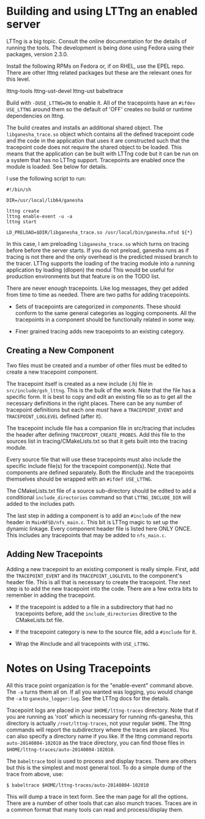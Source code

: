Building and using LTTng an enabled server
==========================================

LTTng is a big topic.  Consult the online documentation for the
details of running the tools. The development is being done using Fedora
using their packages, version 2.3.0.

Install the following RPMs on Fedora or, if on RHEL, use the EPEL repo.
There are other lttng related packages but these are the relevant ones
for this level.

lttng-tools
lttng-ust-devel
lttng-ust
babeltrace

Build with `-DUSE_LTTNG=ON` to enable it.  All of the tracepoints
have an `#ifdev USE_LTTNG` around them so the default of 'OFF'
creates no build or runtime dependencies on lttng.

The build creates and installs an additional shared object.  The
`libganesha_trace.so` object which contains all the defined tracepoint
code and the code in the application that uses it are constructed such
that the tracepoint code does not require the shared object to be
loaded.  This means that the application can be built with LTTng code
but it can be run on a system that has no LTTng support.  Tracepoints are
enabled once the module is loaded.  See below for details.

I use the following script to run:
```
#!/bin/sh

DIR=/usr/local/lib64/ganesha

lttng create
lttng enable-event -u -a
lttng start

LD_PRELOAD=$DIR/libganesha_trace.so /usr/local/bin/ganesha.nfsd ${*}
```
In this case, I am preloading `libganesha_trace.so` which turns on tracing before
before the server starts.  If you do not preload, ganesha runs as if tracing is
not there and the only overhead is the predicted missed branch to the tracer.
LTTng supports the loading of the tracing module into a running application by
loading (dlopen) the modul  This would be useful for production environments
but that feature is on the TODO list.

There are never enough tracepoints.  Like log messages, they get added from time
to time as needed.  There are two paths for adding tracepoints.

- Sets of tracepoints are categorized in *components*.  These should conform
  to the same general categories as logging components.  All the tracepoints
  in a component should be functionally related in some way.

- Finer grained tracing adds new tracepoints to an existing category.

Creating a New Component
------------------------
Two files must be created and a number of other files must be edited to create
a new tracepoint component.

The tracepoint itself is created as a new include (.h) file in
`src/include/gsh_lttng`.  This is the bulk of the work.  Note that the
file has a specific form.  It is best to copy and edit an existing file so as
to get all the necessary definitions in the right places.  There can be any
number of tracepoint definitions but each one *must* have a `TRACEPOINT_EVENT`
and `TRACEPOINT_LOGLEVEL` defined (after it).

The tracepoint include file has a companion file in src/tracing that includes
the header after defining `TRACEPOINT_CREATE_PROBES`.  Add this file to the
sources list in tracing/CMakeLists.txt so that it gets built into the tracing
module.

Every source file that will use these tracepoints must also include the specific
include file(s) for the tracepoint component(s).  Note that components are
defined separately.  Both the #include and the tracepoints themselves should be
wrapped with an `#ifdef USE_LTTNG`.

The CMakeLists.txt file of a source sub-directory should be edited to add a
conditional `include_directories` command so that `LTTNG_INCLUDE_DIR` will added
to the includes path.

The last step in adding a component is to add an `#include` of the new header
in `MainNFSD/nfs_main.c`.  This bit is LTTng magic to set up the dynamic linkage.
Every component header file is listed here ONLY ONCE.  This includes any
tracepoints that may be added to `nfs_main.c`.

Adding New Tracepoints
----------------------
Adding a new tracepoint to an existing component is really simple.  First,
add the `TRACEPOINT_EVENT` and its `TRACEPOINT_LOGLEVEL` to the component's
header file.  This is all that is necessary to create the tracepoint.  The
next step is to add the new tracepoint into the code.  There are a few extra
bits to remember in adding the tracepoint.

- If the tracepoint is added to a file in a subdirectory that had no
  tracepoints before, add the `include_directories` directive to the
  CMakeLists.txt file.

- If the tracepoint category is new to the source file, add a `#include`
  for it.

- Wrap the #include and all tracepoints with `USE_LTTNG`.

Notes on Using Tracepoints
==========================
All this trace point organization is for the "enable-event" command above.
The `-a` turns them all on.  If all you wanted was logging, you would change
the `-a` to `ganesha_logger:log`.  See the LTTng docs for the details.

Tracepoint logs are placed in your `$HOME/lttng-traces` directory.  Note that
if you are running as 'root' which is necessary for running nfs-ganesha, this
directory is actually `/root/lttng-traces`, not your regular `$HOME`.  The lttng
commands will report the subdirectory where the traces are placed.  You can
also specify a directory name if you like.  If the lttng command reports
`auto-20140804-102010` as the trace directory, you can find those files in
`$HOME/lttng-traces/auto-20140804-102010`.

The `babeltrace` tool is used to process and display traces.  There are others
but this is the simplest and most general tool.  To do a simple dump of
the trace from above, use:
```
$ babeltrace $HOME/lttng-traces/auto-20140804-102010
```
This will dump a trace in text form.  See the man page for all the options.
There are a number of other tools that can also munch traces.  Traces
are in a common format that many tools can read and process/display them.
